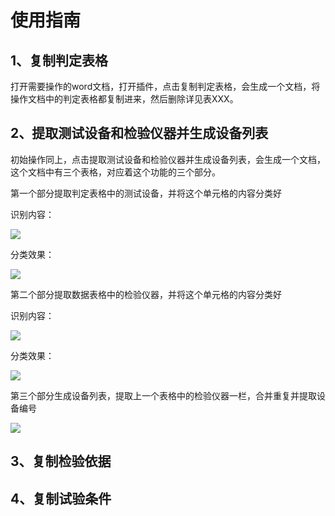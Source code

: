 # 使用指南

## 1、复制判定表格

打开需要操作的word文档，打开插件，点击复制判定表格，会生成一个文档，将操作文档中的判定表格都复制进来，然后删除详见表XXX。

## 2、提取测试设备和检验仪器并生成设备列表

初始操作同上，点击提取测试设备和检验仪器并生成设备列表，会生成一个文档，这个文档中有三个表格，对应着这个功能的三个部分。

第一个部分提取判定表格中的测试设备，并将这个单元格的内容分类好

识别内容：

![](file://C:\Users\ASUS\AppData\Roaming\marktext\images\2022-05-28-12-41-19-image.png?msec=1653712879156)

分类效果：

![](file://C:\Users\ASUS\AppData\Roaming\marktext\images\2022-05-28-12-38-40-image.png?msec=1653712720990)

第二个部分提取数据表格中的检验仪器，并将这个单元格的内容分类好

识别内容：

![](file://C:\Users\ASUS\AppData\Roaming\marktext\images\2022-05-28-12-45-37-image.png?msec=1653713137224)

分类效果：

![](file://C:\Users\ASUS\AppData\Roaming\marktext\images\2022-05-28-12-46-45-image.png?msec=1653713205681)

第三个部分生成设备列表，提取上一个表格中的检验仪器一栏，合并重复并提取设备编号

![](file://C:\Users\ASUS\AppData\Roaming\marktext\images\2022-05-28-12-49-29-image.png?msec=1653713369236)

## 3、复制检验依据

## 4、复制试验条件

#
